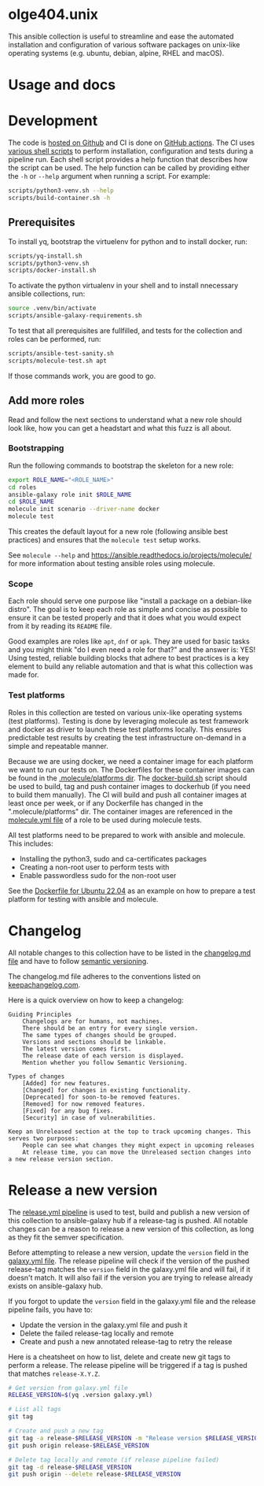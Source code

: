 # olge404.unix
This ansible collection is useful to streamline and ease the automated installation and configuration
of various software packages on unix-like operating systems (e.g. ubuntu, debian, alpine, RHEL and macOS).

# Usage and docs

# Development
The code is [hosted on Github](https://github.com/OlGe404/olge404.unix) and CI is done on [GitHub actions](https://github.com/OlGe404/olge404.unix/actions). The CI uses [various shell scripts](scripts/) to perform installation, configuration and tests during a pipeline run. Each shell script provides a help function that describes how the script can be used. The help function can be called by providing either the `-h` or `--help` argument when running a script. For example:

```bash
scripts/python3-venv.sh --help
scripts/build-container.sh -h
```

## Prerequisites
To install yq, bootstrap the virtuelenv for python and to install docker, run:

```bash
scripts/yq-install.sh
scripts/python3-venv.sh
scripts/docker-install.sh
```

To activate the python virtualenv in your shell and to install nnecessary ansible collections, run:

```bash
source .venv/bin/activate
scripts/ansible-galaxy-requirements.sh
```

To test that all prerequisites are fullfilled, and tests for the collection and roles can be performed, run:

```bash
scripts/ansible-test-sanity.sh
scripts/molecule-test.sh apt
```

If those commands work, you are good to go.

## Add more roles
Read and follow the next sections to understand what a new role should look like, how you can get a headstart and what this fuzz is all about.

### Bootstrapping
Run the following commands to bootstrap the skeleton for a new role:

```bash
export ROLE_NAME="<ROLE_NAME>"
cd roles
ansible-galaxy role init $ROLE_NAME
cd $ROLE_NAME
molecule init scenario --driver-name docker
molecule test
```

This creates the default layout for a new role (following ansible best practices) and ensures that the `molecule test` setup works.

See `molecule --help` and https://ansible.readthedocs.io/projects/molecule/ for more information about testing ansible roles using molecule.

### Scope
Each role should serve one purpose like "install a package on a debian-like distro".
The goal is to keep each role as simple and concise as possible to ensure it can be tested properly and that it does what you would expect from it by reading its `README` file.

Good examples are roles like `apt`, `dnf` or `apk`. They are used for basic tasks and you might think "do I even need a role for that?" and the
answer is: YES! Using tested, reliable building blocks that adhere to best practices is a key element to build any reliable automation and that is what this collection was made for.

### Test platforms
Roles in this collection are tested on various unix-like operating systems (test platforms). Testing is done by leveraging molecule as test framework and docker as driver to launch these test platforms locally. This ensures predictable test results by creating the test infrastructure on-demand in a simple and repeatable manner.

Because we are using docker, we need a container image for each platform we want to run our tests on. The Dockerfiles for these container images can be found in the [.molecule/platforms dir](.molecule/platforms/). The [docker-build.sh](scripts/docker-build.sh) script should be used to build, tag and push container images to dockerhub (if you need to build them manually). The CI will build and push all container images at least once per week, or if any Dockerfile has changed in the ".molecule/platforms" dir. The container images are referenced in the [molecule.yml file](roles/apt/molecule/default/molecule.yml) of a role to be used during molecule tests.

All test platforms need to be prepared to work with ansible and molecule. This includes:

* Installing the python3, sudo and ca-certificates packages
* Creating a non-root user to perform tests with
* Enable passwordless sudo for the non-root user

See the [Dockerfile for Ubuntu 22.04](.molecule/platforms/Dockerfile.ubuntu-22.04) as an example on how to prepare a test platform for testing with ansible and molecule.

# Changelog
All notable changes to this collection have to be listed in the [changelog.md file](changelog.md) and have to follow [semantic versioning](https://semver.org/).

The changelog.md file adheres to the conventions listed on [keepachangelog.com](https://keepachangelog.com/en/1.1.0/).

Here is a quick overview on how to keep a changelog:

```
Guiding Principles
    Changelogs are for humans, not machines.
    There should be an entry for every single version.
    The same types of changes should be grouped.
    Versions and sections should be linkable.
    The latest version comes first.
    The release date of each version is displayed.
    Mention whether you follow Semantic Versioning.

Types of changes
    [Added] for new features.
    [Changed] for changes in existing functionality.
    [Deprecated] for soon-to-be removed features.
    [Removed] for now removed features.
    [Fixed] for any bug fixes.
    [Security] in case of vulnerabilities.

Keep an Unreleased section at the top to track upcoming changes. This serves two purposes:
    People can see what changes they might expect in upcoming releases
    At release time, you can move the Unreleased section changes into a new release version section.
```

# Release a new version
The [release.yml pipeline](.github/workflows/release.yml) is used to test, build and publish a new version of this collection to ansible-galaxy hub if a release-tag is pushed. All notable changes can be a reason to release a new version of this collection, as long as they fit the semver specification.

Before attempting to release a new version, update the `version` field in the [galaxy.yml file](galaxy.yml). The release pipeline will check if the version of the pushed release-tag matches the `version` field in the galaxy.yml file and will fail, if it doesn't match. It will also fail if the version you are trying to release already exists on ansible-galaxy hub.

If you forgot to update the `version` field in the galaxy.yml file and the release pipeline fails, you have to:
* Update the version in the galaxy.yml file and push it
* Delete the failed release-tag locally and remote
* Create and push a new annotated release-tag to retry the release

Here is a cheatsheet on how to list, delete and create new git tags to perform a release. The release pipeline will be triggered if a tag is pushed that matches `release-X.Y.Z`.

```bash
# Get version from galaxy.yml file
RELEASE_VERSION=$(yq .version galaxy.yml)

# List all tags
git tag

# Create and push a new tag
git tag -a release-$RELEASE_VERSION -m "Release version $RELEASE_VERSION"
git push origin release-$RELEASE_VERSION

# Delete tag locally and remote (if release pipeline failed)
git tag -d release-$RELEASE_VERSION
git push origin --delete release-$RELEASE_VERSION
```
